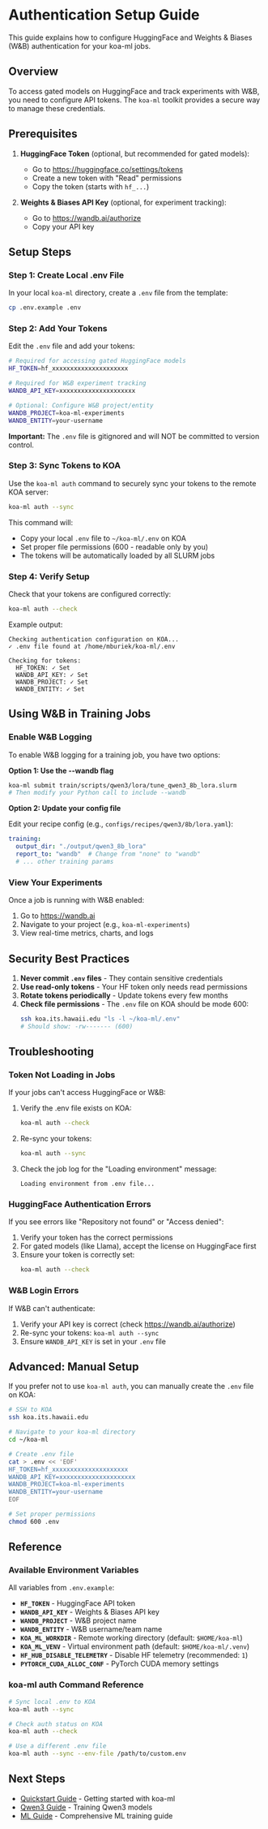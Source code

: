 # Authentication Setup Guide

This guide explains how to configure HuggingFace and Weights & Biases (W&B) authentication for your koa-ml jobs.

## Overview

To access gated models on HuggingFace and track experiments with W&B, you need to configure API tokens. The `koa-ml` toolkit provides a secure way to manage these credentials.

## Prerequisites

1. **HuggingFace Token** (optional, but recommended for gated models):
   - Go to https://huggingface.co/settings/tokens
   - Create a new token with "Read" permissions
   - Copy the token (starts with `hf_...`)

2. **Weights & Biases API Key** (optional, for experiment tracking):
   - Go to https://wandb.ai/authorize
   - Copy your API key

## Setup Steps

### Step 1: Create Local .env File

In your local `koa-ml` directory, create a `.env` file from the template:

```bash
cp .env.example .env
```

### Step 2: Add Your Tokens

Edit the `.env` file and add your tokens:

```bash
# Required for accessing gated HuggingFace models
HF_TOKEN=hf_xxxxxxxxxxxxxxxxxxxxx

# Required for W&B experiment tracking
WANDB_API_KEY=xxxxxxxxxxxxxxxxxxxxx

# Optional: Configure W&B project/entity
WANDB_PROJECT=koa-ml-experiments
WANDB_ENTITY=your-username
```

**Important:** The `.env` file is gitignored and will NOT be committed to version control.

### Step 3: Sync Tokens to KOA

Use the `koa-ml auth` command to securely sync your tokens to the remote KOA server:

```bash
koa-ml auth --sync
```

This command will:
- Copy your local `.env` file to `~/koa-ml/.env` on KOA
- Set proper file permissions (600 - readable only by you)
- The tokens will be automatically loaded by all SLURM jobs

### Step 4: Verify Setup

Check that your tokens are configured correctly:

```bash
koa-ml auth --check
```

Example output:
```
Checking authentication configuration on KOA...
✓ .env file found at /home/mburiek/koa-ml/.env

Checking for tokens:
  HF_TOKEN: ✓ Set
  WANDB_API_KEY: ✓ Set
  WANDB_PROJECT: ✓ Set
  WANDB_ENTITY: ✓ Set
```

## Using W&B in Training Jobs

### Enable W&B Logging

To enable W&B logging for a training job, you have two options:

**Option 1: Use the --wandb flag**
```bash
koa-ml submit train/scripts/qwen3/lora/tune_qwen3_8b_lora.slurm
# Then modify your Python call to include --wandb
```

**Option 2: Update your config file**

Edit your recipe config (e.g., `configs/recipes/qwen3/8b/lora.yaml`):

```yaml
training:
  output_dir: "./output/qwen3_8b_lora"
  report_to: "wandb"  # Change from "none" to "wandb"
  # ... other training params
```

### View Your Experiments

Once a job is running with W&B enabled:
1. Go to https://wandb.ai
2. Navigate to your project (e.g., `koa-ml-experiments`)
3. View real-time metrics, charts, and logs

## Security Best Practices

1. **Never commit `.env` files** - They contain sensitive credentials
2. **Use read-only tokens** - Your HF token only needs read permissions
3. **Rotate tokens periodically** - Update tokens every few months
4. **Check file permissions** - The `.env` file on KOA should be mode 600:
   ```bash
   ssh koa.its.hawaii.edu "ls -l ~/koa-ml/.env"
   # Should show: -rw------- (600)
   ```

## Troubleshooting

### Token Not Loading in Jobs

If your jobs can't access HuggingFace or W&B:

1. Verify the .env file exists on KOA:
   ```bash
   koa-ml auth --check
   ```

2. Re-sync your tokens:
   ```bash
   koa-ml auth --sync
   ```

3. Check the job log for the "Loading environment" message:
   ```
   Loading environment from .env file...
   ```

### HuggingFace Authentication Errors

If you see errors like "Repository not found" or "Access denied":

1. Verify your token has the correct permissions
2. For gated models (like Llama), accept the license on HuggingFace first
3. Ensure your token is correctly set:
   ```bash
   koa-ml auth --check
   ```

### W&B Login Errors

If W&B can't authenticate:

1. Verify your API key is correct (check https://wandb.ai/authorize)
2. Re-sync your tokens: `koa-ml auth --sync`
3. Ensure `WANDB_API_KEY` is set in your `.env` file

## Advanced: Manual Setup

If you prefer not to use `koa-ml auth`, you can manually create the `.env` file on KOA:

```bash
# SSH to KOA
ssh koa.its.hawaii.edu

# Navigate to your koa-ml directory
cd ~/koa-ml

# Create .env file
cat > .env << 'EOF'
HF_TOKEN=hf_xxxxxxxxxxxxxxxxxxxxx
WANDB_API_KEY=xxxxxxxxxxxxxxxxxxxxx
WANDB_PROJECT=koa-ml-experiments
WANDB_ENTITY=your-username
EOF

# Set proper permissions
chmod 600 .env
```

## Reference

### Available Environment Variables

All variables from `.env.example`:

- **`HF_TOKEN`** - HuggingFace API token
- **`WANDB_API_KEY`** - Weights & Biases API key
- **`WANDB_PROJECT`** - W&B project name
- **`WANDB_ENTITY`** - W&B username/team name
- **`KOA_ML_WORKDIR`** - Remote working directory (default: `$HOME/koa-ml`)
- **`KOA_ML_VENV`** - Virtual environment path (default: `$HOME/koa-ml/.venv`)
- **`HF_HUB_DISABLE_TELEMETRY`** - Disable HF telemetry (recommended: `1`)
- **`PYTORCH_CUDA_ALLOC_CONF`** - PyTorch CUDA memory settings

### koa-ml auth Command Reference

```bash
# Sync local .env to KOA
koa-ml auth --sync

# Check auth status on KOA
koa-ml auth --check

# Use a different .env file
koa-ml auth --sync --env-file /path/to/custom.env
```

## Next Steps

- [Quickstart Guide](QUICKSTART.md) - Getting started with koa-ml
- [Qwen3 Guide](QWEN3_GUIDE.md) - Training Qwen3 models
- [ML Guide](ML_GUIDE.md) - Comprehensive ML training guide
